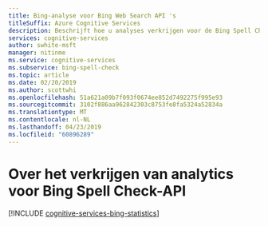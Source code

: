 ```yaml
---
title: Bing-analyse voor Bing Web Search API 's
titleSuffix: Azure Cognitive Services
description: Beschrijft hoe u analyses verkrijgen voor de Bing Spell Check-API.
services: cognitive-services
author: swhite-msft
manager: nitinme
ms.service: cognitive-services
ms.subservice: bing-spell-check
ms.topic: article
ms.date: 02/20/2019
ms.author: scottwhi
ms.openlocfilehash: 51a621a09b7f093f0674ee852d7492275f995e93
ms.sourcegitcommit: 3102f886aa962842303c8753fe8fa5324a52834a
ms.translationtype: MT
ms.contentlocale: nl-NL
ms.lasthandoff: 04/23/2019
ms.locfileid: "60896289"
---
```

# <a name="how-to-get-analytics-for-bing-spell-check-api"></a>Over het verkrijgen van analytics voor Bing Spell Check-API

[!INCLUDE [cognitive-services-bing-statistics](../../../includes/cognitive-services-bing-statistics.md)]
